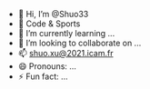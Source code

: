 - 👋 Hi, I’m @Shuo33
- 👀 Code & Sports
- 🌱 I’m currently learning ...
- 💞️ I’m looking to collaborate on ...
- 📫 shuo.xu@2021.icam.fr
- 😄 Pronouns: ...
- ⚡ Fun fact: ...

<!---
Shuo33/Shuo33 is a ✨ special ✨ repository because its `README.md` (this file) appears on your GitHub profile.
You can click the Preview link to take a look at your changes.
--->
